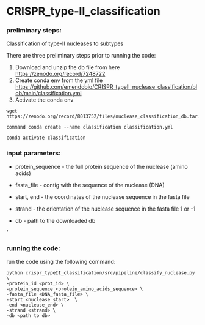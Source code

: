 # CRISPR_type-II_classification


### preliminary steps: 
Classification of type-II nucleases to subtypes

There are three preliminary steps prior to running the code:

1. Download and unzip the db file from here https://zenodo.org/record/7248722
2. Create conda env from the yml file https://github.com/emendobio/CRISPR_typeII_nuclease_classification/blob/main/classification.yml 
3. Activate the conda env 

```
wget https://zenodo.org/record/8013752/files/nuclease_classification_db.tar.gz

command conda create --name classification classification.yml

conda activate classification

```

### input parameters: 

- protein_sequence - the full protein sequence of the nuclease (amino acids)
  
- fasta_file - contig with the sequence of the nuclease (DNA)
  
- start, end - the coordinates of the nuclease sequence in the fasta file

- strand - the orientation of the nuclease sequence in the fasta file  1 or -1
  
- db - path to the downloaded db  


׳
### running the code: 

run the code using the following command:
```
python crispr_typeII_classification/src/pipeline/classify_nuclease.py \
-protein_id <prot_id> \
-protein_sequence <protein_amino_acids_sequence> \
-fasta_file <DNA_fasta_file> \
-start <nuclease_start>  \
-end <nuclease_end> \
-strand <strand> \
-db <path to db>
 ```
  

  
